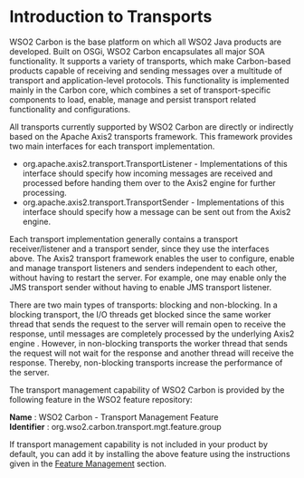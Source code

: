 # Introduction to Transports

WSO2 Carbon is the base platform on which all WSO2 Java products are
developed. Built on OSGi, WSO2 Carbon encapsulates all major SOA
functionality. It supports a variety of transports, which make
Carbon-based products capable of receiving and sending messages over a
multitude of transport and application-level protocols. This
functionality is implemented mainly in the Carbon core, which combines a
set of transport-specific components to load, enable, manage and persist
transport related functionality and configurations.

All transports currently supported by WSO2 Carbon are directly or
indirectly based on the Apache Axis2 transports framework. This
framework provides two main interfaces for each transport
implementation.

-   org.apache.axis2.transport.TransportListener - Implementations of
    this interface should specify how incoming messages are received and
    processed before handing them over to the Axis2 engine for further
    processing.
-   org.apache.axis2.transport.TransportSender - Implementations of this
    interface should specify how a message can be sent out from the
    Axis2 engine.

Each transport implementation generally contains a transport
receiver/listener and a transport sender, since they use the interfaces
above. The Axis2 transport framework enables the user to configure,
enable and manage transport listeners and senders independent to each
other, without having to restart the server. For example, one may enable
only the JMS transport sender without having to enable JMS transport
listener.

There are two main types of transports: blocking and non-blocking. In a
blocking transport, the I/O threads get blocked since the same worker
thread that sends the request to the server will remain open to receive
the response, until messages are completely processed by the underlying
Axis2 engine . However, in non-blocking transports the worker thread
that sends the request will not wait for the response and another thread
will receive the response. Thereby, non-blocking transports increase the
performance of the server.

The transport management capability of WSO2 Carbon is provided by the
following feature in the WSO2 feature repository:

**Name** : WSO2 Carbon - Transport Management Feature  
**Identifier** : org.wso2.carbon.transport.mgt.feature.group

If transport management capability is not included in your product by
default, you can add it by installing the above feature using the
instructions given in the [Feature
Management](https://docs.wso2.com/display/Carbon420/Installing+Features+via+the+UI)
section.
